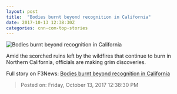 ```yaml
---
layout: post
title:  "Bodies burnt beyond recognition in California"
date: 2017-10-13 12:38:30Z
categories: cnn-com-top-stories
---
```


![Bodies burnt beyond recognition in California](http://i2.cdn.cnn.com/cnnnext/dam/assets/171012110235-31-california-wildfires-1011-super-tease.jpg)

Amid the scorched ruins left by the wildfires that continue to burn in Northern California, officials are making grim discoveries.


Full story on F3News: [Bodies burnt beyond recognition in California](http://www.f3nws.com/n/MBgfeH)

> Posted on: Friday, October 13, 2017 12:38:30 PM
